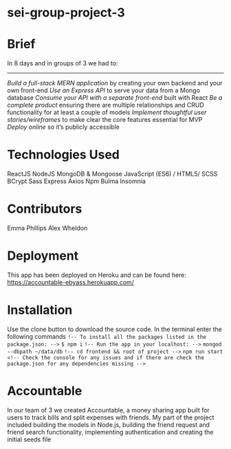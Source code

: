 # sei-group-project-3

# Brief

In 8 days and in groups of 3 we had to: <hr>
*Build a full-stack MERN application* by creating your own backend and your own front-end
*Use an Express API* to serve your data from a Mongo database
*Consume your API with a separate front-end* built with React
*Be a complete product* ensuring there are multiple relationships and CRUD functionality for at least a couple of models
*Implement thoughtful user stories/wireframes* to make clear the core features essential for MVP
*Deploy online* so it’s publicly accessible

# Technologies Used

ReactJS
NodeJS
MongoDB & Mongoose
JavaScript (ES6) / HTML5/ SCSS
BCrypt 
Sass
Express
Axios 
Npm
Bulma
Insomnia

# Contributors

Emma Phillips 
Alex Wheldon

# Deployment
This app has been deployed on Heroku and can be found here: https://accountable-ebyass.herokuapp.com/

# Installation 

Use the clone button to download the source code. In the terminal enter the following commands 
`!-- To install all the packages listed in the package.json: -->`
`$ npm i`
`!-- Run the app in your localhost: -->`
`mongod --dbpath ~/data/db`
`!-- cd frontend && root of project -->`
`npm run start` 
`<!-- Check the console for any issues and if there are check the package.json for any dependencies missing -->`

# Accountable 

In our team of 3 we created Accountable, a money sharing app built for users to track bills and split expenses with friends. My part of the project included building the models in Node.js,  building the friend request and friend search functionality, implementing authentication and creating the initial seeds file
